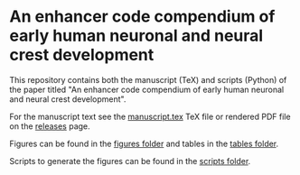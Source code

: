 # An enhancer code compendium of early human neuronal and neural crest development

This repository contains both the manuscript (TeX) and scripts (Python) of the paper titled
"An enhancer code compendium of early human neuronal and neural crest development".

For the manuscript text see the [manuscript.tex](manuscript.tex) TeX file or rendered PDF file on the [releases](https://github.com/SeppeDeWinter/DeWinter_NeuralTube/releases) page.

Figures can be found in the [figures folder](figures) and tables in the [tables folder](folder).

Scripts to generate the figures can be found in the [scripts folder](scripts).


